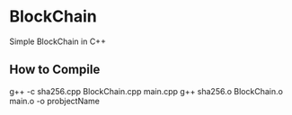 # BlockChain

Simple BlockChain in C++

## How to Compile
g++ -c sha256.cpp BlockChain.cpp main.cpp
g++ sha256.o BlockChain.o main.o -o probjectName